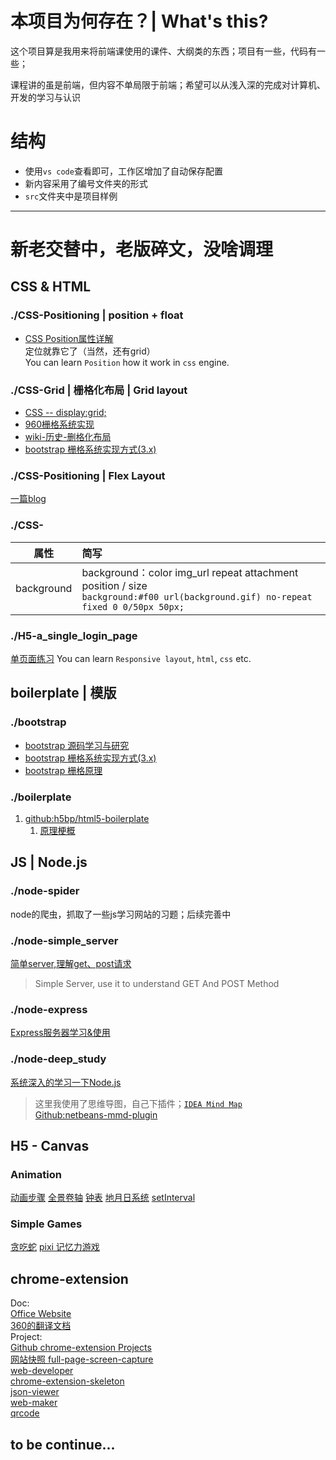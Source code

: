 # 本项目为何存在？| What's this?
这个项目算是我用来将前端课使用的课件、大纲类的东西；项目有一些，代码有一些；

课程讲的虽是前端，但内容不单局限于前端；希望可以从浅入深的完成对计算机、开发的学习与认识

# 结构
* 使用`vs code`查看即可，工作区增加了自动保存配置
* 新内容采用了编号文件夹的形式
* `src`文件夹中是项目样例

----
# 新老交替中，老版碎文，没啥调理
## CSS & HTML
### ./CSS-Positioning | position + float 
* [CSS Position属性详解](./CSS-Positioning/Readme.md)  
定位就靠它了（当然，还有grid）  
You can learn `Position` how it work in `css` engine.

### ./CSS-Grid | 栅格化布局 | Grid layout
* [CSS -- display:grid;](./CSS-Grid/css_display_grid/Readme.md)  
* [960栅格系统实现](./CSS-Grid/960_grid_system/Readme.md)
* [wiki-历史-删格化布局](https://zh.wikipedia.org/zh-cn/%E6%A0%85%E6%A0%BC%E8%AE%BE%E8%AE%A1)
* [bootstrap 栅格系统实现方式(3.x)](./bootstrap/bootstrap-grid/Readme.md)

### ./CSS-Positioning | Flex Layout
[一篇blog](https://www.cnblogs.com/myzhibie/p/4318904.html)  

### ./CSS-
|属性|简写|
|---|:---|
|background|background：color img_url repeat attachment position / size <br> `background:#f00 url(background.gif) no-repeat fixed 0 0/50px 50px;`|

### ./H5-a_single_login_page
[单页面练习](./H5-a_single_login_page/Readme.md)
You can learn `Responsive layout`, `html`, `css` etc.

## boilerplate | 模版
### ./bootstrap
* [bootstrap 源码学习与研究](./bootstrap/Readme.md)
* [bootstrap 栅格系统实现方式(3.x)](./bootstrap/bootstrap-grid/Readme.md)
* [bootstrap 栅格原理](https://www.cnblogs.com/suwings/p/6079178.html)  

### ./boilerplate
1. [github:h5bp/html5-boilerplate](https://github.com/h5bp/html5-boilerplate)  
    1. [原理梗概](./boilerplate/Readme-html5-boilerplate.md)



## JS | Node.js

### ./node-spider
node的爬虫，抓取了一些js学习网站的习题；后续完善中

### ./node-simple_server
[简单server,理解get、post请求](./node-simple_server/Readme.md)
> Simple Server, use it to understand GET And POST Method

### ./node-express
[Express服务器学习&使用](./node-express/Readme.md)

### ./node-deep_study
[系统深入的学习一下Node.js](./node-deep_study/nodejs_modules.mmd)
> 这里我使用了思维导图，自己下插件；[`IDEA Mind Map`](http://www.igormaznitsa.com/netbeans-mmd-plugin/)  
> [Github:netbeans-mmd-plugin](https://github.com/raydac/netbeans-mmd-plugin)


## H5 - Canvas

### Animation
[动画步骤](./canvas-base/anim_demos/Readme.md)
[全景卷轴](./canvas-base/anim_demos/anim1.html)
[钟表](./canvas-base/anim_demos/clock.html)
[地月日系统](./canvas-base/anim_demos/sunsys.html)
[setInterval](./canvas-base/anim_demos/setInterval.html)

### Simple Games
[贪吃蛇](./canvas-simple_game/snake/Readme.md)
[pixi 记忆力游戏](./canvas-simple_game/pixi_memo/index.html)

## chrome-extension
Doc:  
[Office Website](https://developer.chrome.com/extensions)  
[360的翻译文档](http://open.chrome.360.cn/extension_dev/overview.html)  
Project:  
[Github chrome-extension Projects](https://github.com/topics/chrome-extension)  
[网站快照 full-page-screen-capture](https://github.com/mrcoles/full-page-screen-capture-chrome-extension)  
[web-developer](https://github.com/chrispederick/web-developer)  
[chrome-extension-skeleton](https://github.com/salsita/chrome-extension-skeleton)  
[json-viewer](https://github.com/tulios/json-viewer)  
[web-maker](https://github.com/chinchang/web-maker)  
[qrcode](https://github.com/zhuweiyou/qrcode)  




## to be continue...